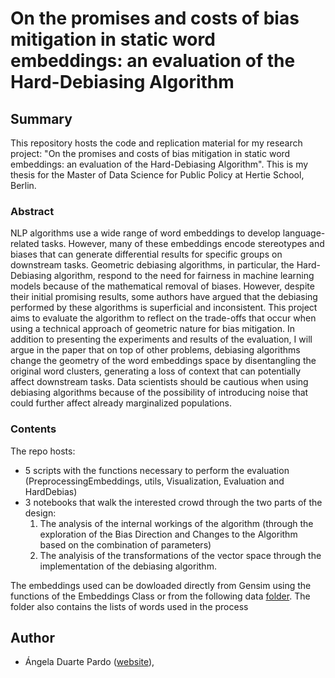 # On the promises and costs of bias mitigation in static word embeddings: an evaluation of the Hard-Debiasing Algorithm

## Summary

This repository hosts the code and replication material for my research project: "On the promises and costs of bias mitigation in static word embeddings: 
        an evaluation of the Hard-Debiasing Algorithm". This is my thesis for the Master of Data Science for Public Policy at Hertie School, Berlin.

### Abstract

NLP algorithms use a wide range of word embeddings to develop language-related tasks. However, many of these embeddings encode stereotypes and biases that can generate differential results for specific groups on downstream tasks. Geometric debiasing algorithms, in particular, the Hard-Debiasing algorithm, respond to the need for fairness in machine learning models because of the mathematical removal of biases. However, despite their initial promising results, some authors have argued that the debiasing performed by these algorithms is superficial and inconsistent. This project aims to evaluate the algorithm to reflect on the trade-offs that occur when using a technical approach of geometric nature for bias mitigation. In addition to presenting the experiments and results of the evaluation, I will argue in the paper that on top of other problems, debiasing algorithms change the geometry of the word embeddings space by disentangling the original word clusters, generating a loss of context that can potentially affect downstream tasks. Data scientists should be cautious when using debiasing algorithms because of the possibility of introducing noise that could further affect already marginalized populations.

### Contents

The repo hosts: 
- 5 scripts with the functions necessary to perform the evaluation (PreprocessingEmbeddings, utils, Visualization, Evaluation and HardDebias)
- 3 notebooks that walk the interested crowd through the two parts of the design: 
  1. The analysis of the internal workings of the algorithm (through the exploration of the Bias Direction and Changes to the Algorithm based on the combination of parameters)
  2. The analyisis of the transformations of the vector space through the implementation of the debiasing algorithm.

The embeddings used can be dowloaded directly from Gensim using the functions of the Embeddings Class or from the following data [folder](https://www.dropbox.com/scl/fo/8hdjy5i8quw5ydytluff9/h?dl=0&rlkey=bjxtp86c409zb0hpof0bitohl). The folder also contains the lists of words used in the process

## Author

- Ángela Duarte Pardo ([website](https://github.com/aduarte56)), 


